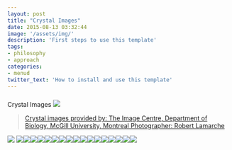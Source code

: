 ```yaml
---
layout: post
title: "Crystal Images"
date: 2015-08-13 03:32:44
image: '/assets/img/'
description: 'First steps to use this template'
tags:
- philosophy
- approach
categories:
- menud
twitter_text: 'How to install and use this template'
---
```



###
Crystal Images
[![](crystals/crystal01.jpg)](crystals/crystal01.jpg)

> [Crystal images provided by:
> The Image Centre,
> Department of Biology, McGill University, Montreal
> Photographer: Robert Lamarche ](http://www.mcgill.ca/)

![](img/jumbo1.png)
[![](crystals/crystal02.jpg)](crystals/crystal02.jpg)[![](crystals/crystal03.jpg)](crystals/crystal03.jpg)[![](crystals/crystal04.jpg)](crystals/crystal04.jpg)[![](crystals/crystal05.jpg)](crystals/crystal05.jpg)[![](crystals/crystal06.jpg)](crystals/crystal06.jpg)[![](crystals/crystal07.jpg)](crystals/crystal07.jpg)[![](crystals/crystal08.jpg)](crystals/crystal08.jpg)[![](crystals/crystal09.jpg)](crystals/crystal09.jpg)[![](crystals/crystal10.jpg)](crystals/crystal10.jpg)[![](crystals/crystal11.jpg)](crystals/crystal11.jpg)[![](crystals/crystal12.jpg)](crystals/crystal12.jpg)[![](crystals/crystal13.jpg)](crystals/crystal13.jpg)[![](crystals/crystal14.jpg)](crystals/crystal14.jpg)[![](crystals/crystal15.jpg)](crystals/crystal15.jpg)[![](crystals/crystal16.jpg)](crystals/crystal16.jpg)[![](crystals/crystal17.jpg)](crystals/crystal17.jpg)![](img/jumbo2.png)
